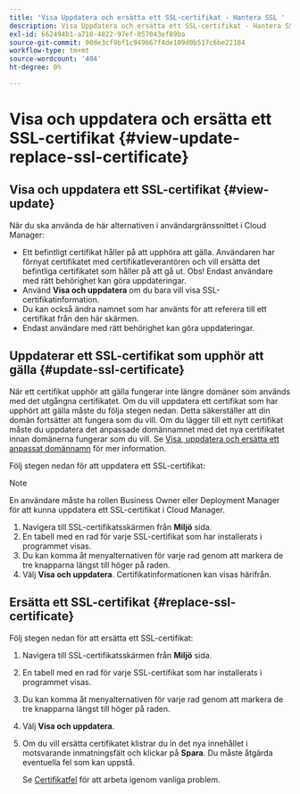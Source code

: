 ```yaml
---
title: 'Visa Uppdatera och ersätta ett SSL-certifikat - Hantera SSL '
description: Visa Uppdatera och ersätta ett SSL-certifikat - Hantera SSL-certifikat
exl-id: 662494b1-a710-4822-97ef-057043ef89ba
source-git-commit: 90de3cf9bf1c949667f4de109d0b517c6be22184
workflow-type: tm+mt
source-wordcount: '404'
ht-degree: 0%

---
```


# Visa och uppdatera och ersätta ett SSL-certifikat  {#view-update-replace-ssl-certificate}

## Visa och uppdatera ett SSL-certifikat {#view-update}

När du ska använda de här alternativen i användargränssnittet i Cloud Manager:

* Ett befintligt certifikat håller på att upphöra att gälla. Användaren har förnyat certifikatet med certifikatleverantören och vill ersätta det befintliga certifikatet som håller på att gå ut. Obs! Endast användare med rätt behörighet kan göra uppdateringar.
* Använd **Visa och uppdatera** om du bara vill visa SSL-certifikatinformation.
* Du kan också ändra namnet som har använts för att referera till ett certifikat från den här skärmen.
* Endast användare med rätt behörighet kan göra uppdateringar.


## Uppdaterar ett SSL-certifikat som upphör att gälla {#update-ssl-certificate}

När ett certifikat upphör att gälla fungerar inte längre domäner som används med det utgångna certifikatet. Om du vill uppdatera ett certifikat som har upphört att gälla måste du följa stegen nedan. Detta säkerställer att din domän fortsätter att fungera som du vill. Om du lägger till ett nytt certifikat måste du uppdatera det anpassade domännamnet med det nya certifikatet innan domänerna fungerar som du vill. Se [Visa, uppdatera och ersätta ett anpassat domännamn](/help/implementing/cloud-manager/custom-domain-names/view-update-replace-custom-domain-name.md) för mer information.

Följ stegen nedan för att uppdatera ett SSL-certifikat:

>[!NOTE]
>En användare måste ha rollen Business Owner eller Deployment Manager för att kunna uppdatera ett SSL-certifikat i Cloud Manager.

1. Navigera till SSL-certifikatsskärmen från **Miljö** sida.
1. En tabell med en rad för varje SSL-certifikat som har installerats i programmet visas.
1. Du kan komma åt menyalternativen för varje rad genom att markera de tre knapparna längst till höger på raden.
1. Välj **Visa och uppdatera**. Certifikatinformationen kan visas härifrån.

## Ersätta ett SSL-certifikat {#replace-ssl-certificate}

Följ stegen nedan för att ersätta ett SSL-certifikat:

1. Navigera till SSL-certifikatsskärmen från **Miljö** sida.
1. En tabell med en rad för varje SSL-certifikat som har installerats i programmet visas.
1. Du kan komma åt menyalternativen för varje rad genom att markera de tre knapparna längst till höger på raden.
1. Välj **Visa och uppdatera**.
1. Om du vill ersätta certifikatet klistrar du in det nya innehållet i motsvarande inmatningsfält och klickar på **Spara**. Du måste åtgärda eventuella fel som kan uppstå.

   Se [Certifikatfel](/help/implementing/cloud-manager/managing-ssl-certifications/add-ssl-certificate.md#certificate-error) för att arbeta igenom vanliga problem.
